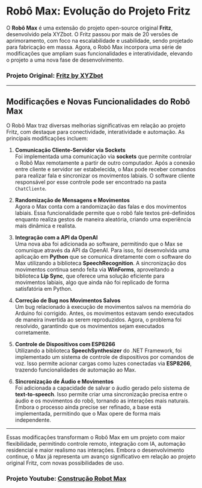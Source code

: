 # Robô Max: Evolução do Projeto Fritz

O **Robô Max** é uma extensão do projeto open-source original **Fritz**, desenvolvido pela XYZbot. O Fritz passou por mais de 20 versões de aprimoramento, com foco na escalabilidade e usabilidade, sendo projetado para fabricação em massa. Agora, o Robô Max incorpora uma série de modificações que ampliam suas funcionalidades e interatividade, elevando o projeto a uma nova fase de desenvolvimento.

### Projeto Original: [Fritz by XYZbot](https://www.kickstarter.com/projects/1591853389/fritz-a-robotic-puppet)

---

## Modificações e Novas Funcionalidades do Robô Max

O Robô Max traz diversas melhorias significativas em relação ao projeto Fritz, com destaque para conectividade, interatividade e automação. As principais modificações incluem:

1. **Comunicação Cliente-Servidor via Sockets**  
   Foi implementada uma comunicação via **sockets** que permite controlar o Robô Max remotamente a partir de outro computador. Após a conexão entre cliente e servidor ser estabelecida, o Max pode receber comandos para realizar fala e sincronizar os movimentos labiais. O software cliente responsável por esse controle pode ser encontrado na pasta `ChatCliente`.

2. **Randomização de Mensagens e Movimentos**  
   Agora o Max conta com a randomização das falas e dos movimentos labiais. Essa funcionalidade permite que o robô fale textos pré-definidos enquanto realiza gestos de maneira aleatória, criando uma experiência mais dinâmica e realista.

3. **Integração com a API da OpenAI**  
   Uma nova aba foi adicionada ao software, permitindo que o Max se comunique através da API da OpenAI. Para isso, foi desenvolvida uma aplicação em **Python** que se comunica diretamente com o software do Max utilizando a biblioteca **SpeechRecognition**. A sincronização dos movimentos continua sendo feita via **WinForms**, aproveitando a biblioteca **Lip Sync**, que oferece uma solução eficiente para movimentos labiais, algo que ainda não foi replicado de forma satisfatória em Python.

4. **Correção de Bug nos Movimentos Salvos**  
   Um bug relacionado à execução de movimentos salvos na memória do Arduino foi corrigido. Antes, os movimentos estavam sendo executados de maneira invertida ao serem reproduzidos. Agora, o problema foi resolvido, garantindo que os movimentos sejam executados corretamente.

5. **Controle de Dispositivos com ESP8266**  
   Utilizando a biblioteca **SpeechSynthesizer** do .NET Framework, foi implementado um sistema de controle de dispositivos por comandos de voz. Isso permite acionar cargas como luzes conectadas via **ESP8266**, trazendo funcionalidades de automação ao Max.

6. **Sincronização de Áudio e Movimentos**  
   Foi adicionada a capacidade de salvar o áudio gerado pelo sistema de **text-to-speech**. Isso permite criar uma sincronização precisa entre o áudio e os movimentos do robô, tornando as interações mais naturais. Embora o processo ainda precise ser refinado, a base está implementada, permitindo que o Max opere de forma mais independente.

---

Essas modificações transformam o Robô Max em um projeto com maior flexibilidade, permitindo controle remoto, integração com IA, automação residencial e maior realismo nas interações. Embora o desenvolvimento continue, o Max já representa um avanço significativo em relação ao projeto original Fritz, com novas possibilidades de uso.

### Projeto Youtube: <a href="https://www.youtube.com/shorts/sZrK8_OPXAA" target="_blank">Construção Robot Max</a>
